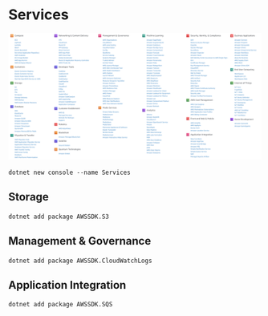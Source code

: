 # Services

![Alt Text](AWS.png)

```
dotnet new console --name Services
```

## Storage
```
dotnet add package AWSSDK.S3
```
## Management & Governance
```
dotnet add package AWSSDK.CloudWatchLogs
```
## Application Integration
```
dotnet add package AWSSDK.SQS
```